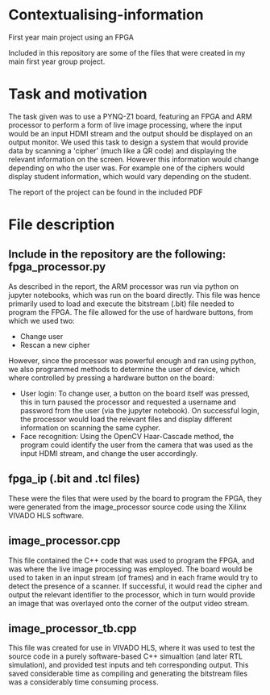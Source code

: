 # Contextualising-information
First year main project using an FPGA

Included in this repository are some of the files that were created in my main first year group project.

Task and motivation
===================
The task given was to use a PYNQ-Z1 board, featuring an FPGA and ARM processor to perform a form of live image processing, where the input would be an input HDMI stream and the output should be displayed on an output monitor. 
We used this task to design a system that would provide data by scanning a 'cipher' (much like a QR code) and displaying the relevant information on the screen. However this information would change depending on who the user was. For example one of the ciphers would display student information, which would vary depending on the student. 

The report of the project can be found in the included PDF

File description
================
Include in the repository are the following:
fpga_processor.py
-----------------
As described in the report, the ARM processor was run via python on jupyter notebooks, which was run on the board directly. This file was hence primarily used to load and execute the bitstream (.bit) file needed to program the FPGA. 
The file allowed for the use of hardware buttons, from which we used two:
- Change user
- Rescan a new cipher

However, since the processor was powerful enough and ran using python, we also programmed methods to determine the user of device, which where controlled by pressing a hardware button on the board:
- User login: To change user, a button on the board itself was pressed, this in turn paused the processor and requested a username and password from the user (via the jupyter notebook). On successful login, the processor would load the relevant files and display different information on scanning the same cypher.
- Face recognition: Using the OpenCV Haar-Cascade method, the program could identify the user from the camera that was used as the input HDMI stream, and change the user accordingly.

fpga_ip (.bit and .tcl files)
-----------------------------
These were the files that were used by the board to program the FPGA, they were generated from the image_processor source code using the Xilinx VIVADO HLS software. 

image_processor.cpp
-------------------
This file contained the C++ code that was used to program the FPGA, and was where the live image processing was employed. The board would be used to taken in an input stream (of frames) and in each frame would try to detect the presence of a scanner. If successful, it would read the cipher and output the relevant identifier to the processor, which in turn would provide an image that was overlayed onto the corner of the output video stream.

image_processor_tb.cpp
----------------------
This file was created for use in VIVADO HLS, where it was used to test the source code in a purely software-based C++ simualtion (and later RTL simulation), and provided test inputs and teh corresponding output. This saved considerable time as compiling and generating the bitstream files was a considerably time consuming process.